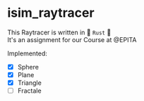 # isim_raytracer

This Raytracer is written in 🦀 `Rust` 🦀 \
It's an assignment for our Course at @EPITA

Implemented:

- [x] Sphere
- [x] Plane
- [x] Triangle
- [ ] Fractale
